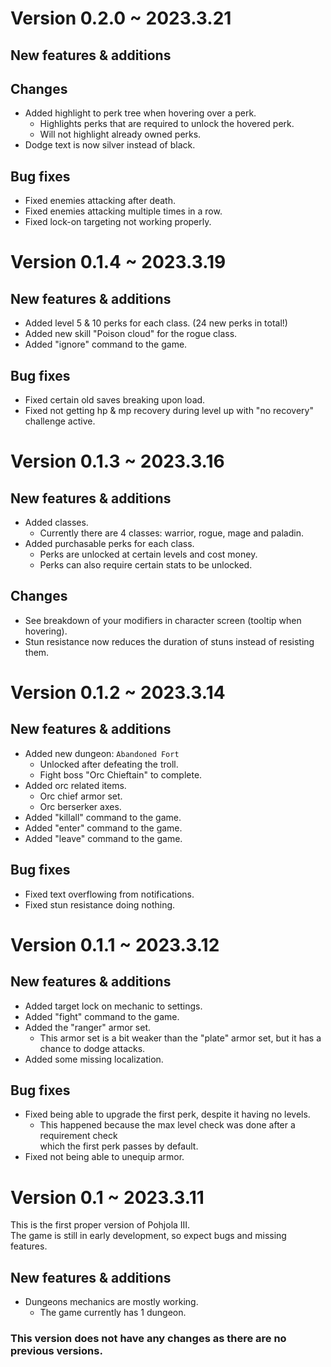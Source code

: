 # Version 0.2.0 ~ 2023.3.21

## New features & additions

## Changes
- Added highlight to perk tree when hovering over a perk.
  - Highlights perks that are required to unlock the hovered perk.
  - Will not highlight already owned perks.
- Dodge text is now silver instead of black.

## Bug fixes
- Fixed enemies attacking after death.
- Fixed enemies attacking multiple times in a row.
- Fixed lock-on targeting not working properly.

# Version 0.1.4 ~ 2023.3.19

## New features & additions
- Added level 5 & 10 perks for each class. (24 new perks in total!)
- Added new skill "Poison cloud" for the rogue class.
- Added "ignore" command to the game.

## Bug fixes
- Fixed certain old saves breaking upon load.
- Fixed not getting hp & mp recovery during level up with "no recovery" challenge active.

# Version 0.1.3 ~ 2023.3.16

## New features & additions
- Added classes.
  - Currently there are 4 classes: warrior, rogue, mage and paladin.
- Added purchasable perks for each class.
  - Perks are unlocked at certain levels and cost money.
  - Perks can also require certain stats to be unlocked.

## Changes
- See breakdown of your modifiers in character screen (tooltip when hovering).
- Stun resistance now reduces the duration of stuns instead of resisting them.

# Version 0.1.2 ~ 2023.3.14

## New features & additions
- Added new dungeon: `Abandoned Fort`
  - Unlocked after defeating the troll.
  - Fight boss "Orc Chieftain" to complete.
- Added orc related items.
  - Orc chief armor set.
  - Orc berserker axes.
- Added "killall" command to the game.
- Added "enter" command to the game.
- Added "leave" command to the game.

## Bug fixes
- Fixed text overflowing from notifications.
- Fixed stun resistance doing nothing.

# Version 0.1.1 ~ 2023.3.12

## New features & additions
- Added target lock on mechanic to settings.
- Added "fight" command to the game.
- Added the "ranger" armor set. 
  - This armor set is a bit weaker than the "plate" armor set, but it has a chance to dodge attacks.
- Added some missing localization.
## Bug fixes
- Fixed being able to upgrade the first perk, despite it having no levels. 
  - This happened because the max level check was done after a requirement check  
  which the first perk passes by default.
- Fixed not being able to unequip armor.

# Version 0.1 ~ 2023.3.11
This is the first proper version of Pohjola III.  
The game is still in early development, so expect bugs and missing features.

## New features & additions
- Dungeons mechanics are mostly working.
  - The game currently has 1 dungeon.

### This version does not have any changes as there are no previous versions.
